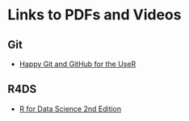 # Links to PDFs and Videos

## Git
+ [Happy Git and GitHub for the UseR](https://happygitwithr.com/index.html)

## R4DS
+ [R for Data Science 2nd Edition](https://r4ds.hadley.nz/)

